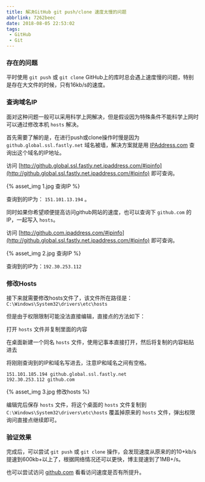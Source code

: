 ```yaml
---
title: 解决GitHub git push/clone 速度太慢的问题
abbrlink: 7262beec
date: 2018-08-05 22:53:02
tags:
 - GitHub
 - Git
---
```


### 存在的问题
平时使用 ``git push`` 或 ``git clone`` GitHub上的库时总会遇上速度慢的问题，特别是存在大文件的时候，只有16kb/s的速度。

### 查询域名IP
面对这种问题一般可以采用科学上网解决，但是假设因为特殊条件不能科学上网时可以通过修改本机 ``hosts`` 解决。

首先需要了解的是，在进行push或clone操作时慢是因为 ``github.global.ssl.fastly.net`` 域名被墙，解决方案就是用 [IPAddress.com](https://www.ipaddress.com/) 查询出这个域名的IP地址。

访问 [http://github.global.ssl.fastly.net.ipaddress.com/#ipinfo](http://github.global.ssl.fastly.net.ipaddress.com/#ipinfo) 即可查询。

{% asset_img 1.jpg 查询IP %}

查询到的IP为： ``151.101.13.194`` 。

同时如果你希望顺便提高访问github网站的速度，也可以查询下 ``github.com`` 的IP，一起写入 ``hosts``。

访问 [http://github.com.ipaddress.com/#ipinfo](http://github.global.ssl.fastly.net.ipaddress.com/#ipinfo) 即可查询。

{% asset_img 2.jpg 查询IP %}

查询到的IP为：``192.30.253.112``

### 修改Hosts

接下来就需要修改hosts文件了，该文件所在路径是：``C:\Windows\System32\drivers\etc\hosts``

但是由于权限限制可能没法直接编辑，直接点的方法如下：

打开 ``hosts`` 文件并复制里面的内容

在桌面新建一个同名 ``hosts`` 文件，使用记事本直接打开，然后将复制的内容粘贴进去

将刚刚查询到的IP和域名写进去，注意IP和域名之间有空格。

```
151.101.185.194 github.global.ssl.fastly.net 
192.30.253.112 github.com
```

{% asset_img 3.jpg 修改hosts %}

编辑完后保存 ``hosts`` 文件，将这个桌面的 ``hosts`` 文件复制到 ``C:\Windows\System32\drivers\etc\hosts`` 覆盖掉原来的 ``hosts`` 文件，弹出权限询问直接点继续即可。

### 验证效果
完成后，可以尝试 ``git push`` 或 ``git clone`` 操作，会发现速度从原来的的10+kb/s提速到600kb+以上了，根据网络情况还可以更快，博主提速到了1MB+/s。

也可以尝试访问 [github.com](github.com) 看看访问速度是否有所提升。